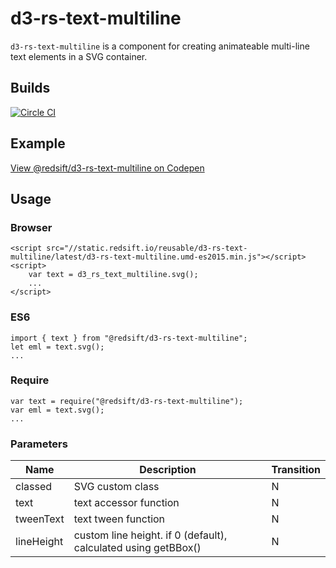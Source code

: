 # d3-rs-text-multiline

`d3-rs-text-multiline` is a component for creating animateable multi-line text elements in a SVG container.

## Builds

[![Circle CI](https://circleci.com/gh/Redsift/d3-rs-text-multiline.svg?style=svg)](https://circleci.com/gh/Redsift/d3-rs-text-multiline)

## Example

[View @redsift/d3-rs-text-multiline on Codepen](https://codepen.io/rahulpowar/pen/ONqZOQ/)

## Usage

### Browser
	
	<script src="//static.redsift.io/reusable/d3-rs-text-multiline/latest/d3-rs-text-multiline.umd-es2015.min.js"></script>
	<script>
		var text = d3_rs_text_multiline.svg();
		...
	</script>

### ES6

	import { text } from "@redsift/d3-rs-text-multiline";
	let eml = text.svg();
	...
	
### Require

	var text = require("@redsift/d3-rs-text-multiline");
	var eml = text.svg();
	...

### Parameters

|Name|Description|Transition|
|----|-----------|----------|
|classed|SVG custom class|N|
|text|text accessor function|N|
|tweenText|text tween function|N|
|lineHeight|custom line height. if 0 (default), calculated using getBBox()|N|